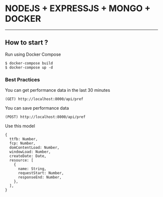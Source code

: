 # NODEJS + EXPRESSJS + MONGO + DOCKER 

<hr>

## How to start ?

Run using Docker Compose

```
$ docker-compose build
$ docker-compose up -d
```
### Best Practices
You can get performance data in the last 30 minutes
```
(GET) http://localhost:8000/api/pref 
```
You can save performance data
```
(POST) http://localhost:8000/api/pref 
```
Use this model
```
{
  ttfb: Number,
  fcp: Number,
  domContentLoad: Number,
  windowLoad: Number,
  createDate: Date,
  resource: [
    {
      name: String,
      requestStart: Number,
      responseEnd: Number,
    },
  ],
}
```
 
